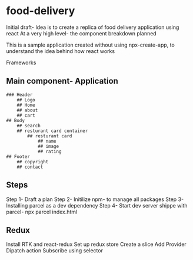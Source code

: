 # food-delivery

Initial draft- Idea is to create a replica of food delivery application using react
At a very high level- the component breakdown planned

This is a sample application created without using npx-create-app, to understand the idea behind how react works

Frameworks

<!-- -Parcel- https://parceljs.org/ - build tool
    HMR- Hot module reload
    minifying
    bundling
    hosting
    dev server
    code splitting
    tree shaking
    caching-->

## Main component- Application

    ### Header
        ## Logo
        ## Home
        ## about
        ## cart
    ## Body
        ## search
        ## resturant card container
            ## resturant card
                ## name
                ## image
                ## rating
    ## Footer
        ## copyright
        ## contact

## Steps

Step 1- Draft a plan
Step 2- Initilize npm- to manage all packages
Step 3- Installing parcel as a dev dependency
Step 4- Start dev server shippe with parcel- npx parcel index.html

## Redux

Install RTK and react-redux
Set up redux store
Create a slice
Add Provider
Dipatch action
Subscribe using selector
